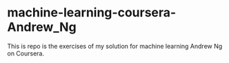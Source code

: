# machine-learning-coursera-Andrew_Ng
This is repo is the exercises of my solution for machine learning Andrew Ng on Coursera.
